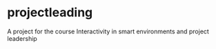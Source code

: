 # projectleading
A project for the course Interactivity in smart environments and project leadership
